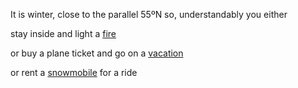 It is winter, close to the parallel 55ºN so, understandably you either

stay inside and light a [fire](../light-fire/fire.md)

or buy a plane ticket and go on a [vacation](../licked-cat/vacation.md)

or rent a [snowmobile](https://upload.wikimedia.org/wikipedia/commons/thumb/e/ed/SnowmobilesYellowstone.jpg/1200px-SnowmobilesYellowstone.jpg) for a ride